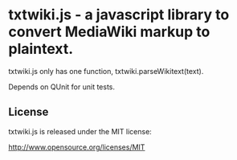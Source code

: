 txtwiki.js - a javascript library to convert MediaWiki markup to plaintext.
================================================================================

txtwiki.js only has one function, txtwiki.parseWikitext(text).

Depends on QUnit for unit tests.

License
--------------------------------------------------------------------------------
txtwiki.js is released under the MIT license:

http://www.opensource.org/licenses/MIT
